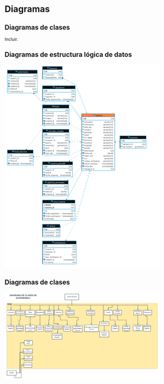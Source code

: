 # Diagramas

## Diagramas de clases

Incluir.

## Diagramas de estructura lógica de datos

![Diagrama de estructura lógica de datos](images/DiamlogicaDatos.png)


## Diagramas de clases

![Diagrama de clases](images/DiagramaClases.png)